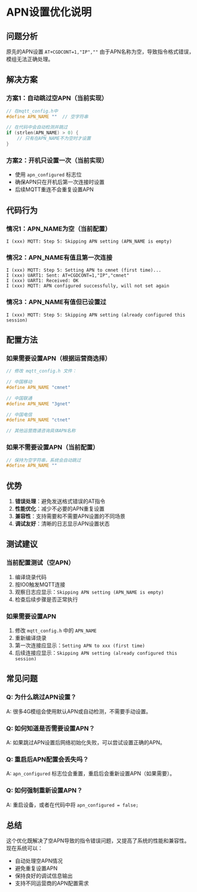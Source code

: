 # APN设置优化说明

## 问题分析
原先的APN设置 `AT+CGDCONT=1,"IP",""` 由于APN名称为空，导致指令格式错误，模组无法正确处理。

## 解决方案

### 方案1：自动跳过空APN（当前实现）
```c
// 在mqtt_config.h中
#define APN_NAME ""  // 空字符串

// 在代码中会自动检测并跳过
if (strlen(APN_NAME) > 0) {
    // 只有在APN_NAME不为空时才设置
}
```

### 方案2：开机只设置一次（当前实现）
- 使用 `apn_configured` 标志位
- 确保APN只在开机后第一次连接时设置
- 后续MQTT重连不会重复设置APN

## 代码行为

### 情况1：APN_NAME为空（当前配置）
```
I (xxx) MQTT: Step 5: Skipping APN setting (APN_NAME is empty)
```

### 情况2：APN_NAME有值且第一次连接
```
I (xxx) MQTT: Step 5: Setting APN to cmnet (first time)...
I (xxx) UART1: Sent: AT+CGDCONT=1,"IP","cmnet"
I (xxx) UART1: Received: OK
I (xxx) MQTT: APN configured successfully, will not set again
```

### 情况3：APN_NAME有值但已设置过
```
I (xxx) MQTT: Step 5: Skipping APN setting (already configured this session)
```

## 配置方法

### 如果需要设置APN（根据运营商选择）
```c
// 修改 mqtt_config.h 文件：

// 中国移动
#define APN_NAME "cmnet"

// 中国联通
#define APN_NAME "3gnet"

// 中国电信
#define APN_NAME "ctnet"

// 其他运营商请咨询具体APN名称
```

### 如果不需要设置APN（当前配置）
```c
// 保持为空字符串，系统会自动跳过
#define APN_NAME ""
```

## 优势

1. **错误处理**：避免发送格式错误的AT指令
2. **性能优化**：减少不必要的APN重复设置
3. **兼容性**：支持需要和不需要APN设置的不同场景
4. **调试友好**：清晰的日志显示APN设置状态

## 测试建议

### 当前配置测试（空APN）
1. 编译烧录代码
2. 按IO0触发MQTT连接
3. 观察日志应显示：`Skipping APN setting (APN_NAME is empty)`
4. 检查后续步骤是否正常执行

### 如果需要设置APN
1. 修改 `mqtt_config.h` 中的 `APN_NAME`
2. 重新编译烧录
3. 第一次连接应显示：`Setting APN to xxx (first time)`
4. 后续连接应显示：`Skipping APN setting (already configured this session)`

## 常见问题

### Q: 为什么跳过APN设置？
A: 很多4G模组会使用默认APN或自动检测，不需要手动设置。

### Q: 如何知道是否需要设置APN？
A: 如果跳过APN设置后网络初始化失败，可以尝试设置正确的APN。

### Q: 重启后APN配置会丢失吗？
A: `apn_configured` 标志位会重置，重启后会重新设置APN（如果需要）。

### Q: 如何强制重新设置APN？
A: 重启设备，或者在代码中将 `apn_configured = false;`

## 总结

这个优化既解决了空APN导致的指令错误问题，又提高了系统的性能和兼容性。现在系统可以：
- 自动处理空APN情况
- 避免重复设置APN
- 保持良好的调试信息输出
- 支持不同运营商的APN配置需求